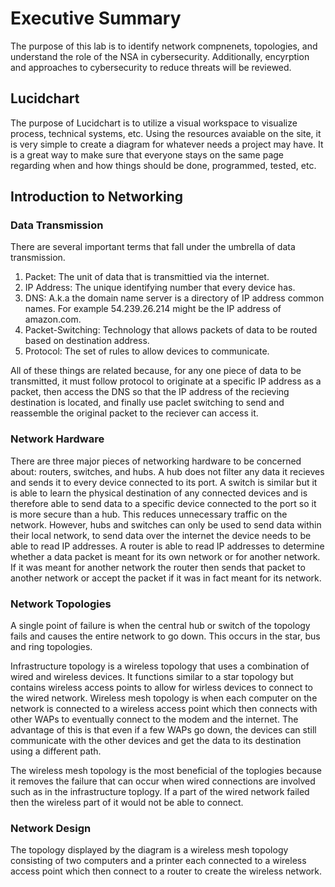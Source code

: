 # Executive Summary
The purpose of this lab is to identify network compnenets, topologies, and understand the role of the NSA in cybersecurity. Additionally, encyrption and approaches to cybersecurity to reduce threats will be reviewed. 
## Lucidchart
The purpose of Lucidchart is to utilize a visual workspace to visualize process, technical systems, etc. Using the resources avaiable on the site, it is very simple to create a diagram for whatever needs a project may have. It is a great way to make sure that everyone stays on the same page regarding when and how things should be done, programmed, tested, etc. 
## Introduction to Networking
### Data Transmission
There are several important terms that fall under the umbrella of data transmission.
1. Packet: The unit of data that is transmittied via the internet.
2. IP Address: The unique identifying number that every device has.
3. DNS: A.k.a the domain name server is a directory of IP address common names. For example 54.239.26.214 might be the IP address of amazon.com.
4. Packet-Switching: Technology that allows packets of data to be routed based on destination address. 
5. Protocol: The set of rules to allow devices to communicate.

All of these things are related because, for any one piece of data to be transmitted, it must follow protocol to originate at a specific IP address as a packet, then access the DNS so that the IP address of the recieving destination is located, and finally use paclet switching to send and reassemble the original packet to the reciever can access it. 
### Network Hardware 
There are three major pieces of networking hardware to be concerned about: routers, switches, and hubs.
A hub does not filter any data it recieves and sends it to every device connected to its port. A switch is similar but it is able to learn the physical destination of any connected devices and is therefore able to send data to a specific device connected to the port so it is more secure than a hub. This reduces unnecessary traffic on the network. However, hubs and switches can only be used to send data within their local network, to send data over the internet the device needs to be able to read IP addresses. A router is able to read IP addresses to determine whether a data packet is meant for its own network or for another network. If it was meant for another network the router then sends that packet to another network or accept the packet if it was in fact meant for its network.
### Network Topologies
A single point of failure is when the central hub or switch of the topology fails and causes the entire network to go down. This occurs in the star, bus and ring topologies. 

Infrastructure topology is a wireless topology that uses a combination of wired and wireless devices. It functions similar to a star topology but contains wireless access points to allow for wirless devices to connect to the wired network. 
Wireless mesh topology is when each computer on the network is connected to a wireless access point which then connects with other WAPs to eventually connect to the modem and the internet. The advantage of this is that even if a few WAPs go down, the devices can still communicate with the other devices and get the data to its destination using a different path.

The wireless mesh topology is the most beneficial of the toplogies because it removes the failure that can occur when wired connections are involved such as in the infrastructure toplogy. If a part of the wired network failed then the wireless part of it would not be able to connect. 
### Network Design
The topology displayed by the diagram is a wireless mesh topology consisting of two computers and a printer each connected to a wireless access point which then connect to a router to create the wireless network. 
